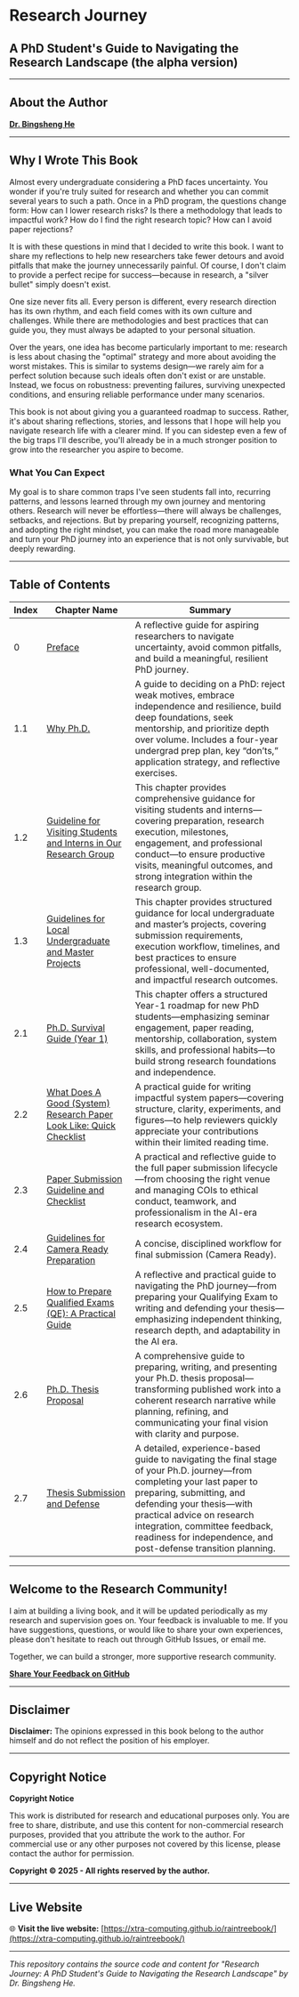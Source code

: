 # Research Journey
## A PhD Student's Guide to Navigating the Research Landscape (the alpha version)

---

## About the Author
**[Dr. Bingsheng He](https://www.comp.nus.edu.sg/~hebs/)**

---

## Why I Wrote This Book

Almost every undergraduate considering a PhD faces uncertainty. You wonder if you're truly suited for research and whether you can commit several years to such a path. Once in a PhD program, the questions change form: How can I lower research risks? Is there a methodology that leads to impactful work? How do I find the right research topic? How can I avoid paper rejections?

It is with these questions in mind that I decided to write this book. I want to share my reflections to help new researchers take fewer detours and avoid pitfalls that make the journey unnecessarily painful. Of course, I don't claim to provide a perfect recipe for success—because in research, a "silver bullet" simply doesn't exist.

One size never fits all. Every person is different, every research direction has its own rhythm, and each field comes with its own culture and challenges. While there are methodologies and best practices that can guide you, they must always be adapted to your personal situation.

Over the years, one idea has become particularly important to me: research is less about chasing the "optimal" strategy and more about avoiding the worst mistakes. This is similar to systems design—we rarely aim for a perfect solution because such ideals often don't exist or are unstable. Instead, we focus on robustness: preventing failures, surviving unexpected conditions, and ensuring reliable performance under many scenarios.

This book is not about giving you a guaranteed roadmap to success. Rather, it's about sharing reflections, stories, and lessons that I hope will help you navigate research life with a clearer mind. If you can sidestep even a few of the big traps I'll describe, you'll already be in a much stronger position to grow into the researcher you aspire to become.

### What You Can Expect

My goal is to share common traps I've seen students fall into, recurring patterns, and lessons learned through my own journey and mentoring others. Research will never be effortless—there will always be challenges, setbacks, and rejections. But by preparing yourself, recognizing patterns, and adopting the right mindset, you can make the road more manageable and turn your PhD journey into an experience that is not only survivable, but deeply rewarding.

---

## Table of Contents

| Index | Chapter Name | Summary|
|-------|--------------|----------------------------|
| 0 | [Preface](https://docs.google.com/document/d/1HiFF9NFJarE1D39uioxvOi8lMh0E_Dx5skmrnffP-1I/edit?usp=drive_link) | A reflective guide for aspiring researchers to navigate uncertainty, avoid common pitfalls, and build a meaningful, resilient PhD journey. |
| 1.1 | [Why Ph.D.](https://docs.google.com/document/d/1dL_0wS5fJs9NiIlOYGJuh22k8dazc7pbYHq3iXquzn4/edit?usp=drive_link) | A guide to deciding on a PhD: reject weak motives, embrace independence and resilience, build deep foundations, seek mentorship, and prioritize depth over volume. Includes a four-year undergrad prep plan, key “don’ts,” application strategy, and reflective exercises. |
| 1.2 | [Guideline for Visiting Students and Interns in Our Research Group](https://docs.google.com/document/d/157WKVehFn42rRV8FLN9WkaeU5-HOyF-XHmWc6bDCn9o/edit?usp=sharing) | This chapter provides comprehensive guidance for visiting students and interns—covering preparation, research execution, milestones, engagement, and professional conduct—to ensure productive visits, meaningful outcomes, and strong integration within the research group. |
| 1.3 | [Guidelines for Local Undergraduate and Master Projects](https://docs.google.com/document/d/1Ou0lUaKcBm-lyG5A7_3zfIzb8dsrpGZRHRyJABNidbw/edit?usp=sharing) | This chapter provides structured guidance for local undergraduate and master’s projects, covering submission requirements, execution workflow, timelines, and best practices to ensure professional, well-documented, and impactful research outcomes. |
| 2.1 | [Ph.D. Survival Guide (Year 1)](https://docs.google.com/document/d/1yjxc4xLb06YNs_stDaJqaipItgqE_3dy/edit?usp=sharing&ouid=102273595235223474268&rtpof=true&sd=true) | This chapter offers a structured Year-1 roadmap for new PhD students—emphasizing seminar engagement, paper reading, mentorship, collaboration, system skills, and professional habits—to build strong research foundations and independence. |
| 2.2 | [What Does A Good (System) Research Paper Look Like: Quick Checklist](https://docs.google.com/document/d/1pA2F6LJjJfxD0Brn15MrV48FKrjryQMM/edit?usp=sharing&ouid=102273595235223474268&rtpof=true&sd=true) | A practical guide for writing impactful system papers—covering structure, clarity, experiments, and figures—to help reviewers quickly appreciate your contributions within their limited reading time. |
| 2.3 | [Paper Submission Guideline and Checklist](https://docs.google.com/document/d/1Kbd5lF3H7Qjp4MXLC9zVNJPqqpImFAwmXTJLd1CaMDk/edit?usp=sharing) | A practical and reflective guide to the full paper submission lifecycle—from choosing the right venue and managing COIs to ethical conduct, teamwork, and professionalism in the AI-era research ecosystem. |
| 2.4 | [Guidelines for Camera Ready Preparation](https://docs.google.com/presentation/d/1UuuQaGhY8Ho_glMVA0YMHw5w9B6ekecz/edit?usp=sharing&ouid=102273595235223474268&rtpof=true&sd=true) |  A concise, disciplined workflow for final submission (Camera Ready). |
| 2.5 | [How to Prepare Qualified Exams (QE): A Practical Guide](https://docs.google.com/document/d/1sG2ail2ZNNqR_DK3ZFtM3_qFqNnMeR85HPb9dCSeAGM/edit?usp=sharing) | A reflective and practical guide to navigating the PhD journey—from preparing your Qualifying Exam to writing and defending your thesis—emphasizing independent thinking, research depth, and adaptability in the AI era. |
| 2.6 | [Ph.D. Thesis Proposal](https://docs.google.com/document/d/1jLayHD2Mh_cbZijw1lojq_7yesLDNc1D-SDOhjQDFlE/edit?usp=sharing) | A comprehensive guide to preparing, writing, and presenting your Ph.D. thesis proposal—transforming published work into a coherent research narrative while planning, refining, and communicating your final vision with clarity and purpose. |
| 2.7 | [Thesis Submission and Defense](https://docs.google.com/document/d/17WCfqv5kxnDRMgIV6yZX4XAXAFvH01oO-N2NSs6Y6cM/edit?usp=sharing) | A detailed, experience-based guide to navigating the final stage of your Ph.D. journey—from completing your last paper to preparing, submitting, and defending your thesis—with practical advice on research integration, committee feedback, readiness for independence, and post-defense transition planning. |


---

## Welcome to the Research Community!

I aim at building a living book, and it will be updated periodically as my research and supervision goes on. Your feedback is invaluable to me. If you have suggestions, questions, or would like to share your own experiences, please don't hesitate to reach out through GitHub Issues, or email me.

Together, we can build a stronger, more supportive research community.

**[Share Your Feedback on GitHub](https://github.com/Xtra-Computing/raintreebook/issues)**

---

## Disclaimer

**Disclaimer:** The opinions expressed in this book belong to the author himself and do not reflect the position of his employer.

---

## Copyright Notice

**Copyright Notice**

This work is distributed for research and educational purposes only. You are free to share, distribute, and use this content for non-commercial research purposes, provided that you attribute the work to the author. For commercial use or any other purposes not covered by this license, please contact the author for permission.

**Copyright © 2025 - All rights reserved by the author.**

---

## Live Website

🌐 **Visit the live website:** [https://xtra-computing.github.io/raintreebook/](https://xtra-computing.github.io/raintreebook/)

---

*This repository contains the source code and content for "Research Journey: A PhD Student's Guide to Navigating the Research Landscape" by Dr. Bingsheng He.*
